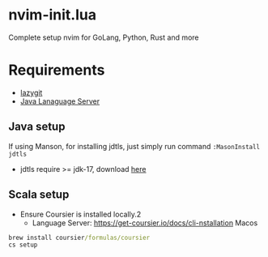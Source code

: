 # nvim-init.lua
Complete setup nvim for GoLang, Python, Rust and more


# Requirements
- [lazygit](https://github.com/jesseduffield/lazygit)
- [Java Lanaguage Server](https://github.com/eclipse-jdtls/eclipse.jdt.ls)


## Java setup
If using Manson, for installing jdtls, just simply run command `:MasonInstall jdtls`

- jdtls require >= jdk-17, download [here](https://www.oracle.com/java/technologies/downloads/#jdk20-linux)


## Scala setup
- Ensure Coursier is installed locally.2
    - Language Server: https://get-coursier.io/docs/cli-nstallation
Macos
```cmd
brew install coursier/formulas/coursier
cs setup
```
